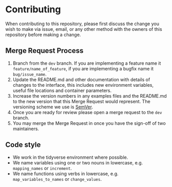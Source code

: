 # Contributing

When contributing to this repository, please first discuss the change you wish to make via issue,
email, or any other method with the owners of this repository before making a change. 

## Merge Request Process

1. Branch from the `dev` branch. If you are implementing a feature name it `feature/name_of_feature`,
   if you are implementing a bugfix name it `bug/issue_name`.
2. Update the README.md and other documentation with details of changes to the interface, this includes new environment 
   variables, useful file locations and container parameters.
3. Increase the version numbers in any examples files and the README.md to the new version that this
   Merge Request would represent. The versioning scheme we use is [SemVer](http://semver.org/).
4. Once you are ready for review please open a merge request to the `dev` branch.
5. You may merge the Merge Request in once you have the sign-off of two maintainers.

## Code style

- We work in the tidyverse environment where possible.
- We name variables using one or two nouns in lowercase, e.g. `mapping_names` or `increment`.
- We name functions using verbs in lowercase, e.g. `map_variables_to_names` or `change_values`.

